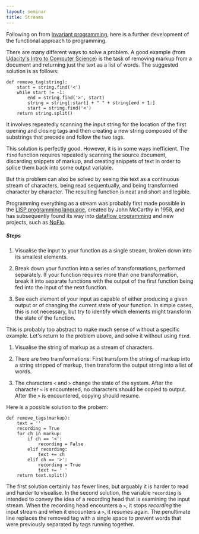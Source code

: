 ```yaml
---
layout: seminar
title: Streams
---
```


Following on from [Invariant programming](/2014/04/22/invariant-programming.html), here is a further development of the functional approach to programming.

There are many different ways to solve a problem. A good example (from [Udacity's Intro to Computer Science](https://www.udacity.com/course/viewer#!/c-cs101/l-48683810/e-48740153/m-48735059)) is the task of removing markup from a document and returning just the text as a list of words. The suggested solution is as follows:

    def remove_tag(string):
        start = string.find('<')
        while start != -1:
            end = string.find('>', start)
            string = string[:start] + " " + string[end + 1:]
            start = string.find('<')
        return string.split()

It involves repeatedly scanning the input string for the location of the first opening and closing tags and then creating a new string composed of the substrings that precede and follow the two tags.

This solution is perfectly good. However, it is in some ways inefficient. The `find` function requires repeatedly scanning the source document, discarding snippets of markup, and creating snippets of text in order to splice them back into some output variable.

But this problem can also be solved by seeing the text as a continuous stream of characters, being read sequentually, and being transformed character by character. The resulting function is neat and short and legible.

Programming everything as a stream was probably first made possible in the [LISP programming language][1], created by John McCarthy in 1958, and has subsequently found its way into [dataflow programming](http://en.wikipedia.org/wiki/Dataflow_programming) and new projects, such as [NoFlo](http://noflojs.org/).

##### Steps

1. Visualise the input to your function as a single stream, broken down into its smallest elements.

2. Break down your function into a series of transformations, performed separately. If your function requires more than one transformation, break it into separate functions with the output of the first function being fed into the input of the next function. 

3. See each element of your input as capable of either producing a given output or of changing the current state of your function. In simple cases, this is not necessary, but try to identify which elements might transform the state of the function.

This is probably too abstract to make much sense of without a specific example. Let's return to the problem above, and solve it without using `find`.

1. Visualise the string of markup as a stream of characters.

2. There are two transformations: First transform the string of markup into a string stripped of markup, then transform the output string into a list of words.

3. The characters `<` and `>` change the state of the system. After the character `<` is encountered, no characters should be copied to output. After the `>` is encountered, copying should resume.

Here is a possible solution to the probem:

    def remove_tags(markup):
        text = ''
        recording = True
        for ch in markup:
            if ch == '<':
                recording = False
            elif recording:
                text += ch
            elif ch == '>':
                recording = True
                text += ' '
        return text.split()

The first solution certainly has fewer lines, but arguably it is harder to read and harder to visualise. In the second solution, the variable `recording` is intended to convey the idea of a recording head that is examining the input stream. When the recording head encounters a `<`, it stops _recording_ the input stream and when it encounters a `>`, it resumes again. The penultimate line replaces the removed tag with a single space to prevent words that were previously separated by tags running together. 

[1]: http://en.wikipedia.org/wiki/Lisp_(programming_language)
